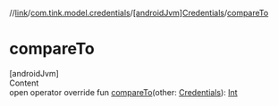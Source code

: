 //[link](../../index.md)/[com.tink.model.credentials](../index.md)/[[androidJvm]Credentials](index.md)/[compareTo](compare-to.md)



# compareTo  
[androidJvm]  
Content  
open operator override fun [compareTo](compare-to.md)(other: [Credentials](index.md)): [Int](https://kotlinlang.org/api/latest/jvm/stdlib/kotlin/-int/index.html)  



